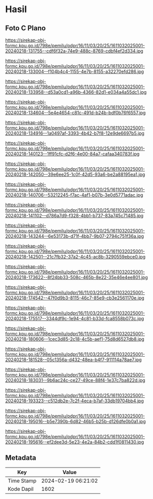 # Hasil

## Foto C Plano

https://sirekap-obj-formc.kpu.go.id/798e/pemilu/pdpr/16/11/03/20/25/1611032025001-20240218-131755--cdf6f32a-74e9-488c-8769-cdbf4ef2d334.jpg

https://sirekap-obj-formc.kpu.go.id/798e/pemilu/pdpr/16/11/03/20/25/1611032025001-20240218-133004--f104b4c4-1155-4e7b-8155-a32270efd286.jpg

https://sirekap-obj-formc.kpu.go.id/798e/pemilu/pdpr/16/11/03/20/25/1611032025001-20240218-133958--d53a0cd1-a96b-4366-82d1-e034a4a55dc1.jpg

https://sirekap-obj-formc.kpu.go.id/798e/pemilu/pdpr/16/11/03/20/25/1611032025001-20240218-134604--5e4e4654-c81c-491d-b24b-bdf0b76f6557.jpg

https://sirekap-obj-formc.kpu.go.id/798e/pemilu/pdpr/16/11/03/20/25/1611032025001-20240218-134916--1a0497af-3393-4b42-b7f8-12e9de6697b5.jpg

https://sirekap-obj-formc.kpu.go.id/798e/pemilu/pdpr/16/11/03/20/25/1611032025001-20240218-140123--1ff91cfc-d2f6-4e00-84a7-cafaa340783f.jpg

https://sirekap-obj-formc.kpu.go.id/798e/pemilu/pdpr/16/11/03/20/25/1611032025001-20240218-142050--39e6ee25-1c0f-42d5-93a6-be2a88195ea1.jpg

https://sirekap-obj-formc.kpu.go.id/798e/pemilu/pdpr/16/11/03/20/25/1611032025001-20240218-140706--53212245-f7ac-4af1-b07b-3e0d5771adac.jpg

https://sirekap-obj-formc.kpu.go.id/798e/pemilu/pdpr/16/11/03/20/25/1611032025001-20240218-141102--d786a7d9-f328-4bb1-b737-83a745c71485.jpg

https://sirekap-obj-formc.kpu.go.id/798e/pemilu/pdpr/16/11/03/20/25/1611032025001-20240218-143244--6e53173b-d71f-4bb7-9b07-2794c751f36a.jpg

https://sirekap-obj-formc.kpu.go.id/798e/pemilu/pdpr/16/11/03/20/25/1611032025001-20240218-142501--21c7fb32-37a2-4c45-ac8b-3290559ebce0.jpg

https://sirekap-obj-formc.kpu.go.id/798e/pemilu/pdpr/16/11/03/20/25/1611032025001-20240218-173622--8f24bb33-508c-465b-8e22-35e46e4ee801.jpg

https://sirekap-obj-formc.kpu.go.id/798e/pemilu/pdpr/16/11/03/20/25/1611032025001-20240218-174542--47f0d9b3-8115-46c7-85e9-cb3e2561170e.jpg

https://sirekap-obj-formc.kpu.go.id/798e/pemilu/pdpr/16/11/03/20/25/1611032025001-20240218-175517--3344df9c-1e94-4c81-b33d-fca8558b073c.jpg

https://sirekap-obj-formc.kpu.go.id/798e/pemilu/pdpr/16/11/03/20/25/1611032025001-20240218-180606--1cec3d85-2c18-4c5b-aef1-75d8d6527db8.jpg

https://sirekap-obj-formc.kpu.go.id/798e/pemilu/pdpr/16/11/03/20/25/1611032025001-20240218-181528--05c1356a-d432-48ea-b4f7-911114a78ae7.jpg

https://sirekap-obj-formc.kpu.go.id/798e/pemilu/pdpr/16/11/03/20/25/1611032025001-20240218-183031--9b6ac24c-ce27-49ce-88f4-1e37c7ba822d.jpg

https://sirekap-obj-formc.kpu.go.id/798e/pemilu/pdpr/16/11/03/20/25/1611032025001-20240218-193323--c512db2e-7c2f-4eca-b7af-33db19704bb4.jpg

https://sirekap-obj-formc.kpu.go.id/798e/pemilu/pdpr/16/11/03/20/25/1611032025001-20240218-195016--b5e7390b-6d82-46b5-b25b-d126dfe0b0a1.jpg

https://sirekap-obj-formc.kpu.go.id/798e/pemilu/pdpr/16/11/03/20/25/1611032025001-20240218-195616--ef2dee3d-5e23-4e2a-84b2-cdd1f0811430.jpg


## Metadata

| Key        | Value               |
| ---------- | ------------------- |
| Time Stamp | 2024-02-19 06:21:02 |
| Kode Dapil | 1602                |



